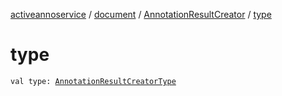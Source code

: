 [activeannoservice](../../index.md) / [document](../index.md) / [AnnotationResultCreator](index.md) / [type](./type.md)

# type

`val type: `[`AnnotationResultCreatorType`](../-annotation-result-creator-type/index.md)
